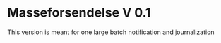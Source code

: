 # Masseforsendelse V 0.1

This version is meant for one large batch notification and journalization
